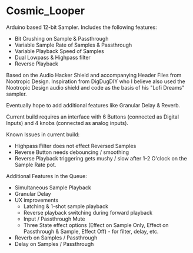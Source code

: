 # Cosmic_Looper
Arduino based 12-bit Sampler. Includes the following features:
- Bit Crushing on Sample & Passthrough
- Variable Sample Rate of Samples & Passthrough
- Variable Playback Speed of Samples
- Dual Lowpass & Highpass filter
- Reverse Playback

Based on the Audio Hacker Shield and accompanying Header Files from Nootropic Design. Inspiration from DigDugDIY who I believe also used the Nootropic Design audio shield and code as the basis of his "Lofi Dreams" sampler.

Eventually hope to add additional features like Granular Delay & Reverb.

Current build requires an interface with 6 Buttons (connected as Digital Inputs) and 4 knobs (connected as analog inputs).

Known Issues in current build:
- Highpass Filter does not effect Reversed Samples
- Reverse Button needs debouncing / smoothing
- Reverse Playback triggering gets mushy / slow after 1-2 O'clock on the Sample Rate pot.

Additional Features in the Queue:
- Simultaneous Sample Playback
- Granular Delay
- UX improvements
  - Latching & 1-shot sample playback
  - Reverse playback switching during forward playback
  - Input / Passthrough Mute
  - Three State effect options (Effect on Sample Only, Effect on Passthrough & Sample, Effect Off) - for filter, delay, etc.
- Reverb on Samples / Passthrough
- Delay on Samples / Passthrough
